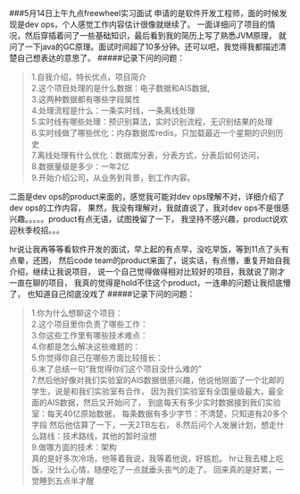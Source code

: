 ###5月14日上午九点freewheel实习面试
申请的是软件开发工程师，面的时候发现是dev ops，个人感觉工作内容估计很像就继续了。
一面详细问了项目的情况，然后穿插着问了一些基础知识，最后看到我的简历上写了熟悉JVM原理，
就问了一下java的GC原理。面试时间超了10多分钟。还可以吧，我觉得我都描述清楚自己想表达的意思了。
#####记录下问的问题：
  >1.自我介绍，特长优点，项目简介  
  2.这个项目处理的是什么数据：电子数据和AIS数据,  
  3.这两种数据都有哪些字段属性  
  4.处理流程是什么：一条实时线，一条离线处理  
  5.实时线有哪些处理：预识别算法，实时识别流程，无识别结果的处理  
  6.实时线做了哪些优化：内存数据库redis，只加载最近一个星期的识别历史  
  7.离线处理有什么优化：数据库分表，分表方式，分表后如何访问，  
  8.数据量级是多少：一年2亿  
  9.开始介绍公司，从业务到背景，到工作内容。  
  
二面是dev ops的product来面的，感觉我可能对dev ops理解不对，详细介绍了dev ops的工作内容，
果然，我没有理解对，我就直说了，我对dev ops不是很感兴趣。。。。。product有点无语，试图挽留了一下，
我坚持不感兴趣，product说欢迎秋季校招。。。

hr说让我再等等看软件开发的面试，早上起的有点早，没吃早饭，等到11点了头有点晕，还困，
然后code team的product来面了，说实话，有点懵，重复开始自我介绍，继续让我说项目，
说一个自己觉得做得相对比较好的项目，我就说了刚才一直在聊的项目，
我真的觉得是hold不住这个product，一连串的问题让我彻底懵了， 也知道自己彻底没戏了
#####记录下问的问题：
  >1.你为什么想聊这个项目：  
  2.这个项目里你负责了哪些工作：  
  3.你这些工作里有哪些技术难点：  
  4.你都是怎么解决这些难题的：  
  5.你觉得你自己在哪些方面比较擅长：  
  6.末了总结一句“我觉得你们这个项目没什么难的”  
  7.然后他好像对我们实验室的AIS数据很感兴趣，他说他刚面了一个北邮的学生，说是和我们实验室有合作，
  因为我们实验室有全国量级最大，最全面的AIS数据，然后又开始问了，
    到底每天有多少实时数据接到我们实验室：每天40亿原始数据，
    每条数据有多少字节：不清楚，只知道有20多个字段
    然后他估算了一下，一天2TB左右，
  8.然后问个人发展计划，想走什么路线：技术路线，其他的暂时没想  
  9.做哪方面的技术：架构  
真的是好多次冷场，他等着我说，我等着他说，好尴尬。
hr让我去楼上吃饭，没什么心情，随便吃了一点就垂头丧气的走了。
回来真的是好累，一觉睡到五点半才醒
